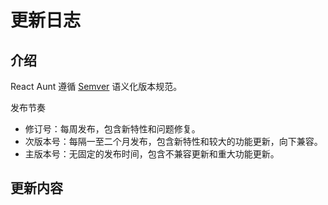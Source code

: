 # 更新日志
## 介绍
React Aunt 遵循 [Semver](https://semver.org/lang/zh-CN/) 语义化版本规范。

发布节奏

- 修订号：每周发布，包含新特性和问题修复。
- 次版本号：每隔一至二个月发布，包含新特性和较大的功能更新，向下兼容。
- 主版本号：无固定的发布时间，包含不兼容更新和重大功能更新。


## 更新内容
